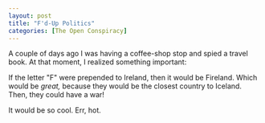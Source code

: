 ```yaml
---
layout: post
title: "F'd-Up Politics"
categories: [The Open Conspiracy]
---
```

A couple of days ago I was having a coffee-shop stop and spied a travel book. At that moment, I realized something important:

If the letter "F" were prepended to Ireland, then it would be Fireland. Which would be <i>great,</i> because they would be the closest country to Iceland. Then, they could have a war!

It would be so cool. Err, hot.

<!--more-->

